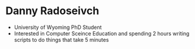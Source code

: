 # Danny Radoseivch
- University of Wyoming PhD Student
- Interested in Computer Sceince Education and spending 2 hours writing scripts to do things that take 5 minutes
